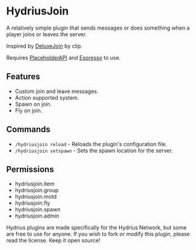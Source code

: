 # HydriusJoin
A relatively simple plugin that sends messages or does something when a player joins or leaves the server.

Inspired by [DeluxeJoin](https://www.spigotmc.org/resources/deluxejoin.4846/) by clip.

Requires [PlaceholderAPI](https://github.com/PlaceholderAPI/PlaceholderAPI) and [Espresso](https://github.com/flrping/Espresso) to use.

## Features
- Custom join and leave messages.
- Action supported system.
- Spawn on join.
- Fly on join.

## Commands
- `/hydriusjoin reload` - Reloads the plugin's configuration file.
- `/hydriusjoin setspawn` - Sets the spawn location for the server.

## Permissions
- hydriusjoin.item
- hydriusjoin.group
- hydriusjoin.motd
- hydriusjoin.fly
- hydriusjoin.spawn
- hydriusjoin.admin

Hydrius plugins are made specifically for the Hydrius Network,
but some are free to use for anyone. If you wish to fork or modify this plugin,
please read the license. Keep it open source!